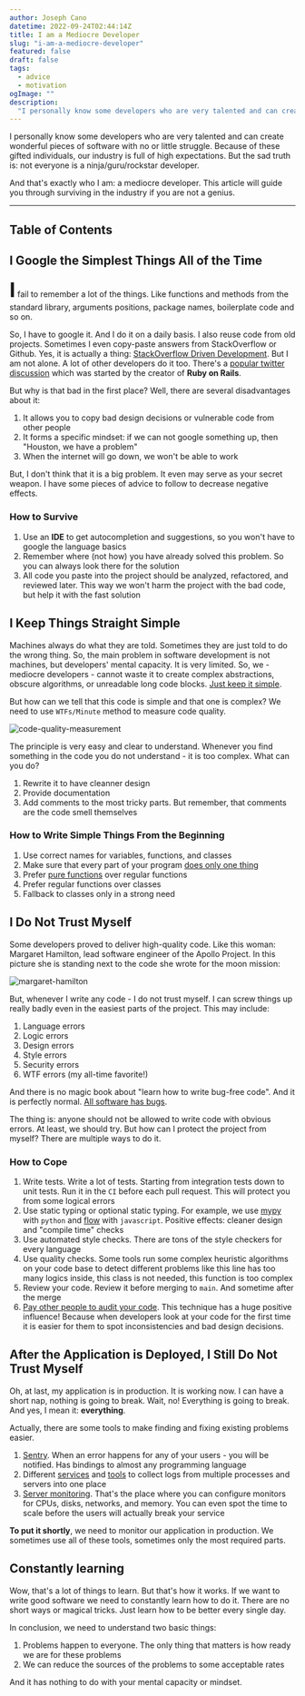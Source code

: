```yaml
---
author: Joseph Cano
datetime: 2022-09-24T02:44:14Z
title: I am a Mediocre Developer
slug: "i-am-a-mediocre-developer"
featured: false
draft: false
tags:
  - advice
  - motivation
ogImage: ""
description:
  "I personally know some developers who are very talented and can create wonderful pieces of software with no or little struggle. Because of these gifted individuals, our industry is full of high expectations. But the sad truth is: not everyone is a ninja/guru/rockstar developer."
---
```


I personally know some developers who are very talented and can create wonderful pieces of software with no or little struggle. Because of these gifted individuals, our industry is full of high expectations. But the sad truth is: not everyone is a ninja/guru/rockstar developer.

And that's exactly who I am: a mediocre developer. This article will guide you through surviving in the industry if you are not a genius.

<hr/>

## Table of Contents

## I Google the Simplest Things All of the Time

<span style="font-size:36px;font-weight:bold;">I</span> fail to remember a lot of the things. Like functions and methods from the standard library, arguments positions, package names, boilerplate code and so on.

So, I have to google it. And I do it on a daily basis. I also reuse code from old projects. Sometimes I even copy-paste answers from StackOverflow or Github. Yes, it is actually a thing: [StackOverflow Driven Development](https://meta.stackoverflow.com/questions/361904/what-is-stack-overflow-driven-development).
But I am not alone. A lot of other developers do it too. There's a [popular twitter discussion](https://twitter.com/dhh/status/834146806594433025) which was started by the creator of **Ruby on Rails**.

But why is that bad in the first place? Well, there are several disadvantages about it:

1. It allows you to copy bad design decisions or vulnerable code from other people
2. It forms a specific mindset: if we can not google something up, then "Houston, we have a problem"
3. When the internet will go down, we won't be able to work

But, I don't think that it is a big problem. It even may serve as your secret weapon. I have some pieces of advice to follow to decrease negative effects.

### How to Survive

1. Use an **IDE** to get autocompletion and suggestions, so you won't have to google the language basics
2. Remember where (not how) you have already solved this problem. So you can always look there for the solution
3. All code you paste into the project should be analyzed, refactored, and reviewed later. This way we won't harm the project with the bad code, but help it with the fast solution

## I Keep Things Straight Simple

Machines always do what they are told. Sometimes they are just told to do the wrong thing. So, the main problem in software development is not machines, but developers' mental capacity. It is very limited. So, we - mediocre developers - cannot waste it to create complex abstractions, obscure algorithms, or unreadable long code blocks. [Just keep it simple](https://en.wikipedia.org/wiki/KISS_principle).

But how can we tell that this code is simple and that one is complex? We need to use ``WTFs/Minute`` method to measure code quality.

![code-quality-measurement](https://res.cloudinary.com/practicaldev/image/fetch/s--RTnc6j1i--/c_limit%2Cf_auto%2Cfl_progressive%2Cq_auto%2Cw_880/https://i2.wp.com/commadot.com/wp-content/uploads/2009/02/wtf.png%3Fresize%3D550%252C433)

The principle is very easy and clear to understand. Whenever you find something in the code you do not understand - it is too complex. What can you do?

1. Rewrite it to have cleanner design
2. Provide documentation
3. Add comments to the most tricky parts. But remember, that comments are the code smell themselves

### How to Write Simple Things From the Beginning

1. Use correct names for variables, functions, and classes
2. Make sure that every part of your program [does only one thing](https://en.wikipedia.org/wiki/Single_responsibility_principle)
3. Prefer [pure functions](https://en.wikipedia.org/wiki/Pure_function) over regular functions
4. Prefer regular functions over classes
5. Fallback to classes only in a strong need

## I Do Not Trust Myself

Some developers proved to deliver high-quality code. Like this woman: Margaret Hamilton, lead software engineer of the Apollo Project. In this picture she is standing next to the code she wrote for the moon mission:

![margaret-hamilton](https://res.cloudinary.com/practicaldev/image/fetch/s--G4sZPf_1--/c_limit%2Cf_auto%2Cfl_progressive%2Cq_auto%2Cw_880/http://cdn8.openculture.com/2017/08/29205628/margaret-hamilton-mit-apollo-code_0.jpg)

But, whenever I write any code - I do not trust myself. I can screw things up really badly even in the easiest parts of the project. This may include:

1. Language errors
2. Logic errors
3. Design errors
4. Style errors
5. Security errors
6. WTF errors (my all-time favorite!)

And there is no magic book about "learn how to write bug-free code". And it is perfectly normal. [All software has bugs](https://m.signalvnoise.com/software-has-bugs-this-is-normal-f64761a262ca).

The thing is: anyone should not be allowed to write code with obvious errors. At least, we should try. But how can I protect the project from myself? There are multiple ways to do it.

### How to Cope

1. Write tests. Write a lot of tests. Starting from integration tests down to unit tests. Run it in the ``CI`` before each pull request. This will protect you from some logical errors
2. Use static typing or optional static typing. For example, we use [mypy](http://mypy-lang.org/) with ``python`` and [flow](https://flow.org/) with ``javascript``. Positive effects: cleaner design and "compile time" checks
3. Use automated style checks. There are tons of the style checkers for every language
4. Use quality checks. Some tools run some complex heuristic algorithms on your code base to detect different problems like this line has too many logics inside, this class is not needed, this function is too complex
5. Review your code. Review it before merging to ``main``. And sometime after the merge
6. [Pay other people to audit your code](https://wemake.services/meta/rsdp/audits/). This technique has a huge positive influence! Because when developers look at your code for the first time it is easier for them to spot inconsistencies and bad design decisions.

## After the Application is Deployed, I Still Do Not Trust Myself

Oh, at last, my application is in production. It is working now. I can have a short nap, nothing is going to break. Wait, no! Everything is going to break. And yes, I mean it: **everything**.

Actually, there are some tools to make finding and fixing existing problems easier.

1. [Sentry](https://sentry.io/welcome/). When an error happens for any of your users - you will be notified. Has bindings to almost any programming language
2. Different [services](https://papertrailapp.com/) and [tools](https://www.elastic.co/products/kibana) to collect logs from multiple processes and servers into one place
3. [Server monitoring](https://grafana.com/). That's the place where you can configure monitors for CPUs, disks, networks, and memory. You can even spot the time to scale before the users will actually break your service

**To put it shortly**, we need to monitor our application in production. We sometimes use all of these tools, sometimes only the most required parts.

## Constantly learning

Wow, that's a lot of things to learn. But that's how it works. If we want to write good software we need to constantly learn how to do it. There are no short ways or magical tricks. Just learn how to be better every single day.

In conclusion, we need to understand two basic things:

1. Problems happen to everyone. The only thing that matters is how ready we are for these problems
2. We can reduce the sources of the problems to some acceptable rates

And it has nothing to do with your mental capacity or mindset.
